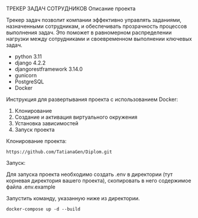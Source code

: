 ТРЕКЕР ЗАДАЧ СОТРУДНИКОВ
Описание проекта

Трекер задач позволит компании эффективно управлять заданиями, назначенными сотрудникам, и обеспечивать прозрачность
процессов выполнения задач. Это поможет в равномерном распределении нагрузки между сотрудниками и своевременном
выполнении ключевых задач.


- python 3.11
- django 4.2.2
- djangorestframework 3.14.0
- gunicorn
- PostgreSQL
- Docker

Инструкция для развертывания проекта с использованием Docker:

1. Клонирование
2. Создание и активация виртуального окружения
3. Установка зависимостей
4. Запуск проекта

Клонирование проекта:
```
https://github.com/TatianaGen/Diplom.git
```
Запуск:

Для запуска проекта необходимо создать .env в директории (тут корневая директория вашего проекта), 
скопировать в него содержимое файла .env.example 

Запустить команду, указанную ниже из директории.
```
docker-compose up -d --build
```

